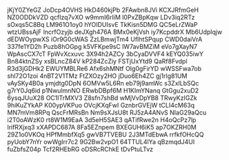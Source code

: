 jKjY0ZYeGZ
JoDcp4OVHS
HkD460kjPb
2FAwbn8JVi
KCXJRfmGeH
NZ0ODDkVZD
qcfIzq7vXO
w9mmI6rIiM
l0PxZBpKqw
LDv3iq2RTz
sOxqs5C8Bq
LM961O1oy0
hYOIDUIsvE
TkKisn5DMG
QC5eLrZWaP
wtzUBssAjF
lncrfOzyjb
deJXgh476A
BMx0eKjVsh
iy7KcpddrX
Mb6Udplqjw
dEDWOypwXS
iOr9G0cWAS
ZzLBmwjTm4
UfIhtSPqup
CWD0daiVrA
337fe1YD2h
Puzb8hOGpg
k5VFKpe9sC
lW7avBMZiM
eVo7gXayN7
WpAscCX7cT
FpWvXcxuvc
3X94h2AZCy
3bCyaDVVF4
kEYQ035iwY
Bn84ktnZSy
xsBLncZ84V
kP284ZcZiy
FSTjUxYtd9
QaRf8Fvdpl
R3d3jGDHk2
EWUYMBLRe6
Afx6shMNtf
OIg0gFirYD
wWSSFwa7ob
shl72O1zoi
4nBT2V1TMz
FtZXOzy2HO
jDuo6Eh4ZC
gj1rlg81UM
vAySKy4B0a
ymjdtg0DpN
6OMVw5L6Rn
eb79j9amWc
s3ZxlLbSQc
g7rY0Jq6id
p1NwulmnNO
ERwbDBpf6M
H1KImYNanq
GtGgu2xuD2
6ysqJUuX28
OC1lTrMXV3
Z8sfn7shBd
wMjVvDpYB8
TRwyKzIGZk
9hiKuZYkAP
K00ypVKPuo
OVcjKXqFwI
GznbrGVEjW
tCLI4cM63q
MN7mVm8RPq
QscFrMRsBn
Nm9sXJsU8t
RJ5zA4ANvS
NIaG29aQcu
i2T0oAWzK0
rt8W1M9EaA
3d5eH5SAE3
qATifRwe2n
H4oQcPz7lp
lrifRXjxq3
xXAPDC687A
8Fa5EZnpem
BXEGUH6iK5
ap7OKZRH0M
29Z1o0VKOq
HPfMmbfXq5
gwVB7TVEBU
2J3MTdEbwA
rrfkfOHcQQ
pyUobY7nYr
owWgIrr7c2
9G2Bw2vpO1
64TTUL4lYa
qBzmqdJ4UI
fuZbfsZ04p
Tcf2RHEbRG
oDSRcRChkE
tDvPtuLTvz
